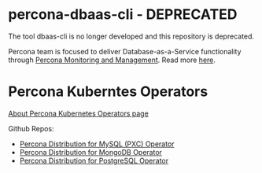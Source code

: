 # percona-dbaas-cli - DEPRECATED

The tool dbaas-cli is no longer developed and this repository is deprecated.

Percona team is focused to deliver Database-as-a-Service functionality through [Percona Monitoring and Management](https://www.percona.com/doc/percona-monitoring-and-management/2.x/index.html). Read more [here](https://www.percona.com/doc/percona-monitoring-and-management/2.x/setting-up/server/dbaas.html).

# Percona Kuberntes Operators

[About Percona Kubernetes Operators page](https://www.percona.com/software/percona-kubernetes-operators)

Github Repos:
* [Percona Distribution for MySQL (PXC) Operator](https://github.com/percona/percona-xtradb-cluster-operator/)
* [Percona Distribution for MongoDB Operator](https://github.com/percona/percona-server-mongodb-operator/)
* [Percona Distribution for PostgreSQL Operator](https://github.com/percona/percona-postgresql-operator/)

